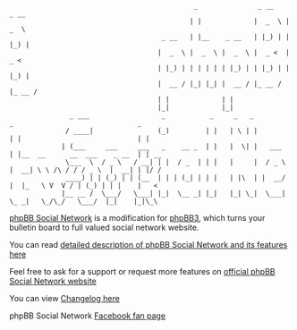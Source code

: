 										          _               _ __    _ __
										         | |             |  _  \ |  _  \
										  _ __   | |__    _ __   | |_) | | |_) |
										 |  _  \ |  _  \ |  _  \ |  _ <  |  _ <
										 | |_) | | | | | | |_) | | |_) | | |_) |
										 |  __ / |_| |_| |  __ / |_ __ / |_ __ /
										 | |             | |
										 |_|             |_|
				   _ ___                  _           _     _   _          _                               _
				  / ____|                (_)         | |   | \ | |        | |                             | |
				 | (___     ___     ___   _    __ _  | |   |  \| |   ___  | |__  __      __  ___    _ __  | | __
				  \___  \  / _ \   / __| | |  / _  | | |   |     |  / _ \ |  __| \ \ /\ / / / _ \  |  __| | |/ /
				  ____) | | (_) | | (__  | | | (_| | | |   | |\  | |  __/ |  |_   \ V  V / | (_) | | |    |   <
				 |__ __ /  \___/   \___| |_|  \__ _| |_|   |_| \_|  \___|  \_ _|   \_/\_/   \___/  |_|    |_|\_\


[phpBB Social Network](http://phpbbsocialnetwork.com) is a modification for [phpBB3](http://phpbb.com), which turns your bulletin board to full valued social network website.

You can read [detailed description of phpBB Social Network and its features here](http://phpbbsocialnetwork.com/viewtopic.php?t=32)

Feel free to ask for a support or request more features on [official phpBB Social Network website](http://phpbbsocialnetwork.com/index.php)

You can view [Changelog here](http://phpbbsocialnetwork.com/viewtopic.php?t=1023)

phpBB Social Network [Facebook fan page](http://www.facebook.com/pages/phpBB-Social-Network/180271885389370)